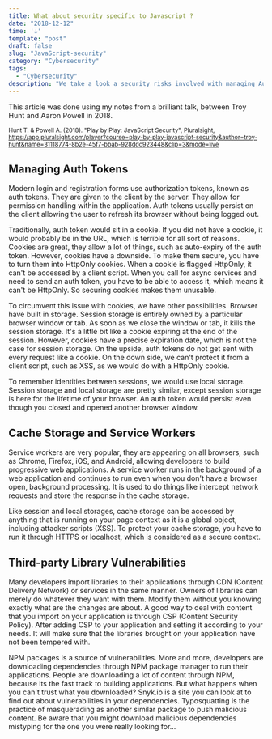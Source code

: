 ```yaml
---
title: What about security specific to Javascript ?
date: "2018-12-12"
time: '☕️'
template: "post"
draft: false
slug: "JavaScript-security"
category: "Cybersecurity"
tags:
  - "Cybersecurity"
description: "We take a look a security risks involved with managing Auth Tokens, Cache Storage and Service Workers, and Third-party Library Vulnerabilities."
---
```


This article was done using my notes from a brilliant talk, between Troy Hunt and Aaron Powell in 2018.

<sub>Hunt T. & Powell A. (2018). "Play by Play: JavaScript Security", Pluralsight, https://app.pluralsight.com/player?course=play-by-play-javascript-security&author=troy-hunt&name=31118774-8b2e-45f7-bbab-928ddc923448&clip=3&mode=live</sub>

## Managing Auth Tokens

Modern login and registration forms use authorization tokens, known as auth tokens. They are given to the client by the server. They allow for permission handling within the application. Auth tokens usually persist on the client allowing the user to refresh its browser without being logged out.

Traditionally, auth token would sit in a cookie. If you did not have a cookie, it would probably be in the URL, which is terrible for all sort of reasons. Cookies are great, they allow a lot of things, such as auto-expiry of the auth token. However, cookies have a downside. To make them secure, you have to turn them into HttpOnly cookies. When a cookie is flagged HttpOnly, it can't be accessed by a client script. When you call for async services and need to send an auth token, you have to be able to access it, which means it can't be HttpOnly. So securing cookies makes them unusable.

To circumvent this issue with cookies, we have other possibilities. Browser have built in storage. Session storage is entirely owned by a particular browser window or tab. As soon as we close the window or tab, it kills the session storage. It's a little bit like a cookie expiring at the end of the session. However, cookies have a precise expiration date, which is not the case for session storage. On the upside, auth tokens do not get sent with every request like a cookie. On the down side, we can't protect it from a client script, such as XSS, as we would do with a HttpOnly cookie.

To remember identities between sessions, we would use local storage. Session storage and local storage are pretty similar, except session storage is here for the lifetime of your browser. An auth token would persist even though you closed and opened another browser window.

## Cache Storage and Service Workers

Service workers are very popular, they are appearing on all browsers, such as Chrome, Firefox, iOS, and Android, allowing developers to build progressive web applications. A service worker runs in the background of a web application and continues to run even when you don't have a browser open, background processing. It is used to do things like intercept network requests and store the response in the cache storage.

Like session and local storages, cache storage can be accessed by anything that is running on your page context as it is a global object, including attacker scripts (XSS). To protect your cache storage, you have to run it through HTTPS or localhost, which is considered as a secure context.

## Third-party Library Vulnerabilities

Many developers import libraries to their applications through CDN (Content Delivery Network) or services in the same manner. Owners of libraries can merely do whatever they want with them. Modify them without you knowing exactly what are the changes are about. A good way to deal with content that you import on your application is through CSP (Content Security Policy). After adding CSP to your application and setting it according to your needs. It will make sure that the libraries brought on your application have not been tempered with.

NPM packages is a source of vulnerabilities. More and more, developers are downloading dependencies through NPM package manager to run their applications. People are downloading a lot of content through NPM, because its the fast track to building applications. But what happens when you can't trust what you downloaded? Snyk.io is a site you can look at to find out about vulnerabilities in your dependencies. Typosquatting is the practice of masquerading as another similar package to push malicious content. Be aware that you might download malicious dependencies mistyping for the one you were really looking for...
